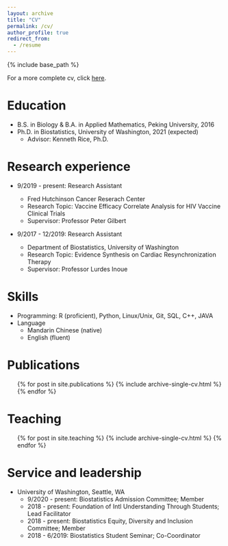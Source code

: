 ```yaml
---
layout: archive
title: "CV"
permalink: /cv/
author_profile: true
redirect_from:
  - /resume
---
```


{% include base_path %}

For a more complete cv, click <a href="https://KenLi93.github.io/files/cv.pdf">here</a>.


Education
======
* B.S. in Biology & B.A. in Applied Mathematics, Peking University, 2016
* Ph.D. in Biostatistics, University of Washington, 2021 (expected)
  * Advisor: Kenneth Rice, Ph.D.

Research experience
======
* 9/2019 - present: Research Assistant
  * Fred Hutchinson Cancer Reserach Center
  * Research Topic: Vaccine Efficacy Correlate Analysis for HIV Vaccine Clinical Trials
  * Supervisor: Professor Peter Gilbert

* 9/2017 - 12/2019: Research Assistant
  * Department of Biostatistics, University of Washington
  * Research Topic: Evidence Synthesis on Cardiac Resynchronization Therapy
  * Supervisor: Professor Lurdes Inoue
  
Skills
======
* Programming: R (proficient), Python, Linux/Unix, Git, SQL, C++, JAVA
* Language
  * Mandarin Chinese (native)
  * English (fluent)

Publications
======
  <ul>{% for post in site.publications %}
    {% include archive-single-cv.html %}
  {% endfor %}</ul>
  
Teaching
======
  <ul>{% for post in site.teaching %}
    {% include archive-single-cv.html %}
  {% endfor %}</ul>
  
Service and leadership
======
* University of Washington, Seattle, WA
  * 9/2020 - present: Biostatistics Admission Committee; Member 
  * 2018 - present: Foundation of Intl Understanding Through Students; Lead Facilitator 
  * 2018 - present: Biostatistics Equity, Diversity and Inclusion Committee; Member 
  * 2018 - 6/2019: Biostatistics Student Seminar; Co-Coordinator 
